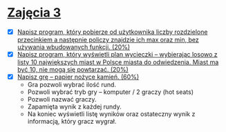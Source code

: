 # [Zajęcia 3](lab3.pdf)
- [x] [Napisz program, który pobierze od użytkownika liczby rozdzielone przecinkiem a następnie
policzy znajdzie ich max oraz min, bez używania wbudowanych funkcji. (20%)](./ZAD_1)
- [x] [Napisz program, który wyświetli plan wycieczki – wybierając losowo z listy 10 największych
miast w Polsce miasta do odwiedzenia. Miast ma być 10, nie mogą się powtarzać. (20%)](./ZAD_2)
- [x] [Napisz grę – papier nożyce kamień. (60%)](./ZAD_3)
	- Gra pozwoli wybrać ilość rund.
	- Pozwoli wybrać tryb gry – komputer / 2 graczy (hot seats)
	- Pozwoli nazwać graczy.
	- Zapamięta wynik z każdej rundy.
	- Na koniec wyświetli listę wyników oraz ostateczny wynik z informacją, który gracz wygrał.

